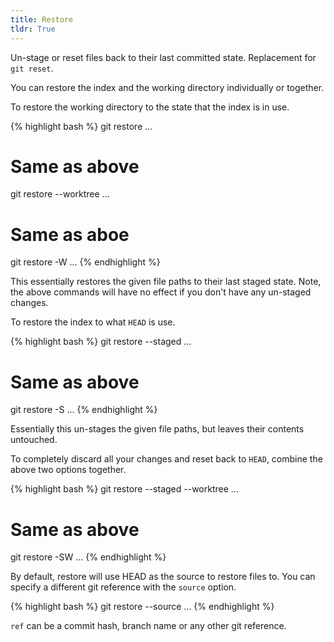 ```yaml
---
title: Restore
tldr: True
---
```


Un-stage or reset files back to their last committed state. Replacement for `git reset`.

You can restore the index and the working directory individually or together.

To restore the working directory to the state that the index is in use.

{% highlight bash %}
git restore <filepath>...
# Same as above
git restore --worktree <filepath>...
# Same as aboe
git restore -W <filepath>...
{% endhighlight %}

This essentially restores the given file paths to their last staged state. Note, the above commands will have no effect if you don't have any un-staged changes.

To restore the index to what `HEAD` is use.

{% highlight bash %}
git restore --staged <filepath>...
# Same as above
git restore -S <filepath>...
{% endhighlight %}

Essentially this un-stages the given file paths, but leaves their contents untouched.

To completely discard all your changes and reset back to `HEAD`, combine the above two options together.

{% highlight bash %}
git restore --staged --worktree <filepath>...
# Same as above
git restore -SW <filepath>...
{% endhighlight %}

By default, restore will use HEAD as the source to restore files to. You can specify a different git reference with the `source` option.

{% highlight bash %}
git restore --source <ref> <filepath>...
{% endhighlight %}

`ref` can be a commit hash, branch name or any other git reference.
